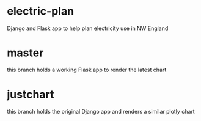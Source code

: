 # electric-plan
Django and Flask app to help plan electricity use in NW England

# master
this branch holds a working Flask app to render the latest chart

# justchart
this branch holds the original Django app and renders a similar plotly chart
